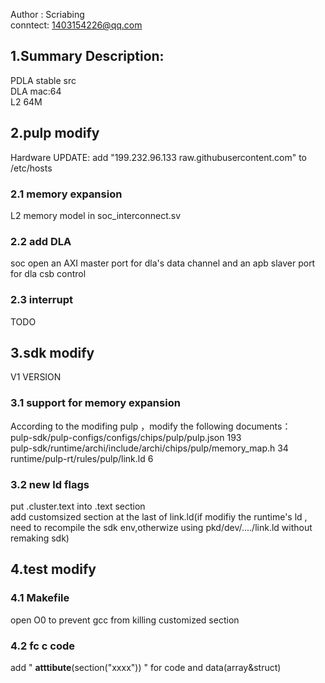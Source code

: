 Author : Scriabing   
conntect: 1403154226@qq.com


## 1.Summary Description:
PDLA stable src  
DLA mac:64  
L2 64M  

## 2.pulp modify
Hardware UPDATE: add "199.232.96.133 raw.githubusercontent.com" to /etc/hosts
### 2.1 memory expansion
L2 memory model in soc_interconnect.sv

### 2.2 add DLA
soc open an AXI master port for dla's data channel and an apb slaver port for dla csb control


### 2.3 interrupt
TODO


## 3.sdk modify
V1 VERSION  
### 3.1 support for memory expansion
According to the modifing pulp ，modify the following documents：  
pulp-sdk/pulp-configs/configs/chips/pulp/pulp.json 193  
pulp-sdk/runtime/archi/include/archi/chips/pulp/memory_map.h 34  
runtime/pulp-rt/rules/pulp/link.ld 6  

### 3.2 new ld flags
put .cluster.text into .text section  
add customsized section at the last of link.ld(if modifiy the runtime's ld , need to recompile the sdk env,otherwize using  pkd/dev/..../link.ld without remaking sdk)


## 4.test modify
### 4.1 Makefile
open O0 to prevent gcc from killing customized section

### 4.2 fc c code
add " __atttibute__(section("xxxx")) " for code and data(array&struct)
